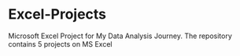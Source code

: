 # Excel-Projects
Microsoft Excel Project for My Data Analysis Journey.
The repository contains 5 projects on MS Excel 
